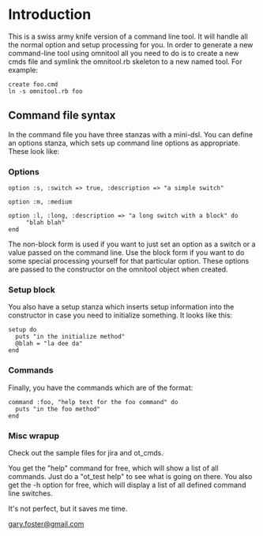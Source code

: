 # Introduction

This is a swiss army knife version of a command line tool.  It will
handle all the normal option and setup processing for you.  In order
to generate a new command-line tool using omnitool all you need to
do is to create a new cmds file and symlink the omnitool.rb skeleton
to a new named tool.  For example:

    create foo.cmd
    ln -s omnitool.rb foo

## Command file syntax

In the command file you have three stanzas with a mini-dsl.
You can define an options stanza, which sets up command
line options as appropriate.  These look like:

### Options

    option :s, :switch => true, :description => "a simple switch"

    option :m, :medium

    option :l, :long, :description => "a long switch with a block" do
         "blah blah"
    end

The non-block form is used if you want to just set an option
as a switch or a value passed on the command line.  Use the
block form if you want to do some special processing yourself
for that particular option.  These options are passed
to the constructor on the omnitool object when created.

### Setup block

You also have a setup stanza which inserts setup information into
the constructor in case you need to initialize something.  It
looks like this:

    setup do
      puts "in the initialize method"
      @blah = "la dee da"
    end

### Commands

Finally, you have the commands which are of the format:

    command :foo, "help text for the foo command" do
      puts "in the foo method"
    end

### Misc wrapup

Check out the sample files for jira and ot_cmds.

You get the "help" command for free, which will show
a list of all commands.  Just do a "ot_test help" to
see what is going on there.  You also get the -h
option for free, which will display a list of all
defined command line switches.

It's not perfect, but it saves me time.

<gary.foster@gmail.com>
